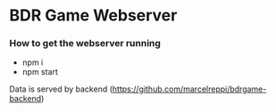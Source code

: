 # BDR Game Webserver

### How to get the webserver running
- npm i
- npm start

Data is served by backend (https://github.com/marcelreppi/bdrgame-backend)